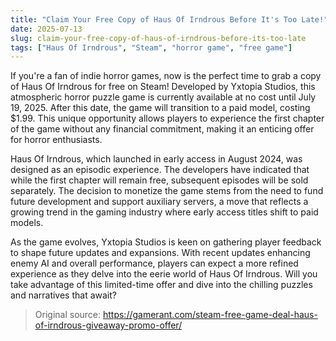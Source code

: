 ```yaml
---
title: "Claim Your Free Copy of Haus Of Irndrous Before It's Too Late!"
date: 2025-07-13
slug: claim-your-free-copy-of-haus-of-irndrous-before-its-too-late
tags: ["Haus Of Irndrous", "Steam", "horror game", "free game"]
---
```


If you're a fan of indie horror games, now is the perfect time to grab a copy of Haus Of Irndrous for free on Steam! Developed by Yxtopia Studios, this atmospheric horror puzzle game is currently available at no cost until July 19, 2025. After this date, the game will transition to a paid model, costing $1.99. This unique opportunity allows players to experience the first chapter of the game without any financial commitment, making it an enticing offer for horror enthusiasts.

Haus Of Irndrous, which launched in early access in August 2024, was designed as an episodic experience. The developers have indicated that while the first chapter will remain free, subsequent episodes will be sold separately. The decision to monetize the game stems from the need to fund future development and support auxiliary servers, a move that reflects a growing trend in the gaming industry where early access titles shift to paid models.

As the game evolves, Yxtopia Studios is keen on gathering player feedback to shape future updates and expansions. With recent updates enhancing enemy AI and overall performance, players can expect a more refined experience as they delve into the eerie world of Haus Of Irndrous. Will you take advantage of this limited-time offer and dive into the chilling puzzles and narratives that await?

> Original source: https://gamerant.com/steam-free-game-deal-haus-of-irndrous-giveaway-promo-offer/